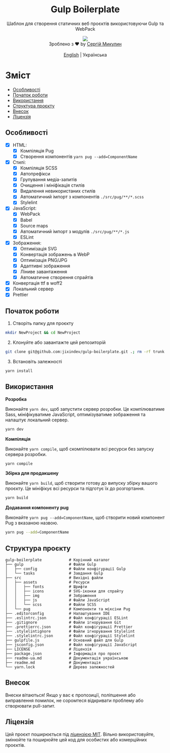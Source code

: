 <div align="center">
<h1>Gulp Boilerplate</h1>
<p>Шаблон для створення статичних веб проєктів використовуючи Gulp та WebPack</p>
<img src="https://img.shields.io/github/package-json/v/jixindev/gulp-boilerplate?style=for-the-badge&color=blue">

<br>
Зроблено з ♥ by <a href="https://jixindev.com" target="_blank">Сергій Микулин</a>
<br>
<br>
<a href="/readme-ua.md">English</a> | Українська
</div>

# Зміст

- [Особливості](#особливості)
- [Початок роботи](#початок-роботи)
- [Використання](#використання)
- [Структура проєкту](#структура-проєкту)
- [Внесок](#внесок)
- [Ліцензія](#ліцензія)

## Особливості

- [x] HTML:
  - [x] Компіляція Pug
  - [x] Створення компонентів `yarn pug --add=ComponentName`
- [x] Стилі:
  - [x] Компіляція SCSS
  - [x] Автопрефікси
  - [x] Групування медіа-запитів
  - [x] Очищення і мініфікація стилів
  - [x] Видалення невикористаних стилів
  - [x] Автоматичний імпорт з компонентів `./src/pug/**/*.scss`
  - [x] Stylelint
- [x] JavaScript:
  - [x] WebPack
  - [x] Babel
  - [x] Source maps
  - [x] Автоматичний імпорт з модулів `./src/pug/**/*.js`
  - [x] ESLint
- [x] Зображення:
  - [x] Оптимізація SVG
  - [x] Конвертація зображень в WebP
  - [x] Оптимізація PNG/JPG
  - [x] Адаптивні зображення
  - [x] Ліниве завантаження
  - [x] Автоматичне створення спрайтів
- [x] Конвертація ttf в woff2
- [x] Локальний сервер
- [x] Prettier

## Початок роботи

1. Створіть папку для проєкту

```bash
mkdir NewProject && cd NewProject
```

2. Клонуйте або завантажте цей репозиторій

```bash
git clone git@github.com:jixindev/gulp-boilerplate.git .; rm -rf trunk .git
```

3. Встановіть залежності

```bash
yarn install
```

## Використання

**Розробка**

Виконайте `yarn dev`, щоб запустити сервер розробки. Це компілюватиме Sass, мініфікуватиме JavaScript, оптимізуватиме зображення та налаштує локальний сервер.

```bash
yarn dev
```

**Компіляція**

Виконайте `yarn compile`, щоб скомпілювати всі ресурси без запуску сервера розробки.

```bash
yarn compile
```

**Збірка для продакшену**

Виконайте `yarn build`, щоб створити готову до випуску збірку вашого проєкту. Це мініфікує всі ресурси та підготує їх до розгортання.

```bash
yarn build
```

**Додавання компоненту pug**

Виконайте `yarn pug --add=ComponentName`, щоб створити новий компонент Pug з вказаною назвою.

```bash
yarn pug --add=ComponentName
```

## Структура проєкту

```
gulp-boilerplate            # Корінний каталог
├── gulp                    # Файли Gulp
│   ├── config              # Файли конфігурації Gulp
│   └── tasks               # Завдання Gulp
├── src                     # Вихідні файли
│   ├── assets              # Ресурси
│   │   ├── fonts           # Шрифти
│   │   ├── icons           # SVG-іконки для спрайту
│   │   ├── img             # Зображення
│   │   ├── js              # Файли JavaScript
│   │   └── scss            # Файли SCSS
│   └── pug                 # Компоненти та міксіни Pug
├── .editorconfig           # Налаштування IDE
├── .eslintrc.json          # Файл конфігурації ESLint
├── .gitignore              # Файли ігнорування Git
├── .prettierrc.json        # Файл конфігурації Prettier
├── .stylelintignore        # Файли ігнорування Stylelint
├── .stylelintrc.json       # Файл конфігурації Stylelint
├── gulpfile.js             # Основний файл для Gulp
├── jsconfig.json           # Файл конфігурації JavaScript
├── LICENSE                 # Ліцензія
├── package.json            # Інформація про проєкт
├── readme-ua.md            # Документація українською
├── readme.md               # Документація
└── yarn.lock               # Дерево залежностей
```

## Внесок

Внески вітаються! Якщо у вас є пропозиції, поліпшення або виправлення помилок, не соромтеся відкривати проблему або створювати pull-запит.

## Ліцензія

Цей проєкт поширюється під [ліцензією MIT](/LICENSE). Вільно використовуйте, змінюйте та поширюйте цей код для особистих або комерційних проєктів.
